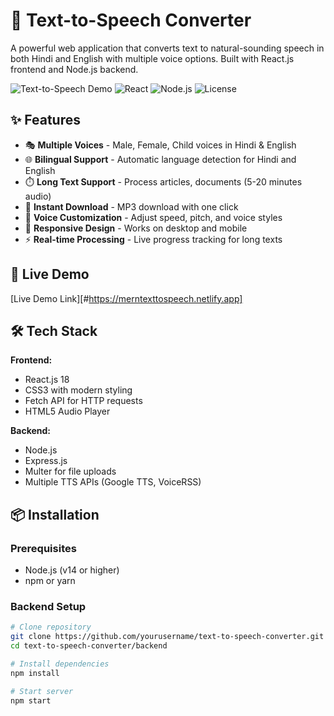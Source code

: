 # 🎵 Text-to-Speech Converter

A powerful web application that converts text to natural-sounding speech in both Hindi and English with multiple voice options. Built with React.js frontend and Node.js backend.

![Text-to-Speech Demo](https://img.shields.io/badge/Text--To--Speech-Converter-blue)
![React](https://img.shields.io/badge/React-18.2.0-61dafb)
![Node.js](https://img.shields.io/badge/Node.js-Express-green)
![License](https://img.shields.io/badge/License-MIT-yellow)

## ✨ Features

- 🎭 **Multiple Voices** - Male, Female, Child voices in Hindi & English
- 🌐 **Bilingual Support** - Automatic language detection for Hindi and English
- ⏱️ **Long Text Support** - Process articles, documents (5-20 minutes audio)
- 💾 **Instant Download** - MP3 download with one click
- 🎨 **Voice Customization** - Adjust speed, pitch, and voice styles
- 📱 **Responsive Design** - Works on desktop and mobile
- ⚡ **Real-time Processing** - Live progress tracking for long texts

## 🚀 Live Demo

[Live Demo Link][#https://merntexttospeech.netlify.app]

## 🛠️ Tech Stack

**Frontend:**
- React.js 18
- CSS3 with modern styling
- Fetch API for HTTP requests
- HTML5 Audio Player

**Backend:**
- Node.js
- Express.js
- Multer for file uploads
- Multiple TTS APIs (Google TTS, VoiceRSS)

## 📦 Installation

### Prerequisites
- Node.js (v14 or higher)
- npm or yarn

### Backend Setup
```bash
# Clone repository
git clone https://github.com/yourusername/text-to-speech-converter.git
cd text-to-speech-converter/backend

# Install dependencies
npm install

# Start server
npm start
